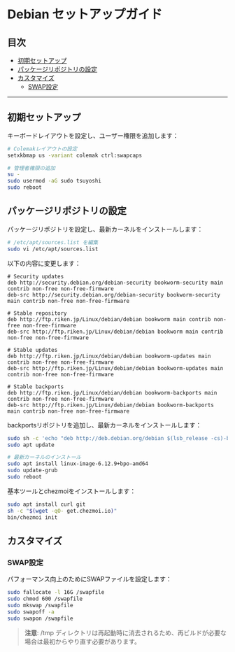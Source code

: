 # Debian セットアップガイド

## 目次
- [初期セットアップ](#初期セットアップ)
- [パッケージリポジトリの設定](#パッケージリポジトリの設定)
- [カスタマイズ](#カスタマイズ)
  - [SWAP設定](#swap設定)

---

## 初期セットアップ

キーボードレイアウトを設定し、ユーザー権限を追加します：

```bash
# Colemakレイアウトの設定
setxkbmap us -variant colemak ctrl:swapcaps

# 管理者権限の追加
su -
sudo usermod -aG sudo tsuyoshi
sudo reboot
```

## パッケージリポジトリの設定

パッケージリポジトリを設定し、最新カーネルをインストールします：

```bash
# /etc/apt/sources.list を編集
sudo vi /etc/apt/sources.list
```

以下の内容に変更します：

```
# Security updates
deb http://security.debian.org/debian-security bookworm-security main contrib non-free non-free-firmware
deb-src http://security.debian.org/debian-security bookworm-security main contrib non-free non-free-firmware

# Stable repository
deb http://ftp.riken.jp/Linux/debian/debian bookworm main contrib non-free non-free-firmware
deb-src http://ftp.riken.jp/Linux/debian/debian bookworm main contrib non-free non-free-firmware

# Stable updates
deb http://ftp.riken.jp/Linux/debian/debian bookworm-updates main contrib non-free non-free-firmware
deb-src http://ftp.riken.jp/Linux/debian/debian bookworm-updates main contrib non-free non-free-firmware

# Stable backports
deb http://ftp.riken.jp/Linux/debian/debian bookworm-backports main contrib non-free non-free-firmware
deb-src http://ftp.riken.jp/Linux/debian/debian bookworm-backports main contrib non-free non-free-firmware
```

backportsリポジトリを追加し、最新カーネルをインストールします：

```bash
sudo sh -c 'echo "deb http://deb.debian.org/debian $(lsb_release -cs)-backports main contrib non-free" > /etc/apt/sources.list.d/backports.list'
sudo apt update

# 最新カーネルのインストール
sudo apt install linux-image-6.12.9+bpo-amd64
sudo update-grub
sudo reboot
```

基本ツールとchezmoiをインストールします：

```bash
sudo apt install curl git
sh -c "$(wget -qO- get.chezmoi.io)"
bin/chezmoi init
```

## カスタマイズ

### SWAP設定

パフォーマンス向上のためにSWAPファイルを設定します：

```bash
sudo fallocate -l 16G /swapfile
sudo chmod 600 /swapfile
sudo mkswap /swapfile
sudo swapoff -a
sudo swapon /swapfile
```

> **注意**: /tmp ディレクトリは再起動時に消去されるため、再ビルドが必要な場合は最初からやり直す必要があります。
